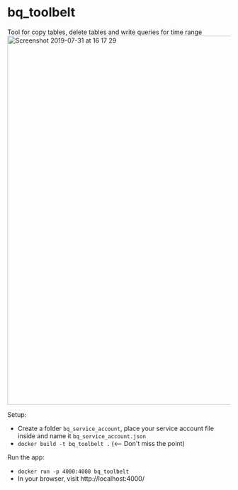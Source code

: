 # bq_toolbelt
Tool for copy tables, delete tables and write queries for time range
<img width="831" alt="Screenshot 2019-07-31 at 16 17 29" src="https://user-images.githubusercontent.com/35922697/62219741-2604ac80-b3af-11e9-89a8-bca20eb37d40.png">

Setup:
- Create a folder ```bq_service_account```, place your service account file inside and name it ```bq_service_account.json```
- ```docker build -t bq_toolbelt .```     (<-- Don't miss the point)

Run the app:
- ```docker run -p 4000:4000 bq_toolbelt```
- In your browser, visit http://localhost:4000/
